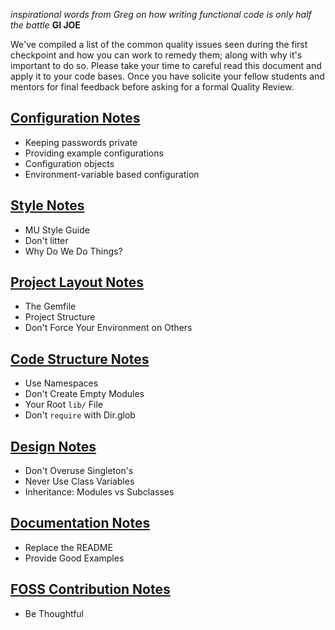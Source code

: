 _inspirational words from Greg on how writing functional code is only
half the battle_ __GI JOE__

We've compiled a list of the common quality issues seen during the first checkpoint and how you can work to remedy them; along with why it's important to do so. Please take your time to careful read this document and apply it to your code bases. Once you have solicite your fellow students and mentors for final feedback before asking for a formal Quality Review.

## [Configuration Notes](https://github.com/mendicant-university/s10-notes/blob/master/configuration.md)


  - Keeping passwords private
  - Providing example configurations
  - Configuration objects
  - Environment-variable based configuration

## [Style Notes](https://github.com/mendicant-university/s10-notes/blob/master/style.md)
  
  - MU Style Guide
  - Don't litter
  - Why Do We Do Things?

## [Project Layout Notes](https://github.com/mendicant-university/s10-notes/blob/master/project_layout.md)

  - The Gemfile
  - Project Structure
  - Don't Force Your Environment on Others

## [Code Structure Notes](https://github.com/mendicant-university/s10-notes/blob/master/code_structure.md)

  - Use Namespaces
  - Don't Create Empty Modules
  - Your Root `lib/` File
  - Don't `require` with Dir.glob

## [Design Notes](https://github.com/mendicant-university/s10-notes/blob/master/design.md)

  - Don't Overuse Singleton's
  - Never Use Class Variables
  - Inheritance: Modules vs Subclasses

## [Documentation Notes](https://github.com/mendicant-university/s10-notes/blob/master/documentation.md)

  - Replace the README
  - Provide Good Examples

## [FOSS Contribution Notes](https://github.com/mendicant-university/s10-notes/blob/master/contributing_to_oss.md)

  - Be Thoughtful
